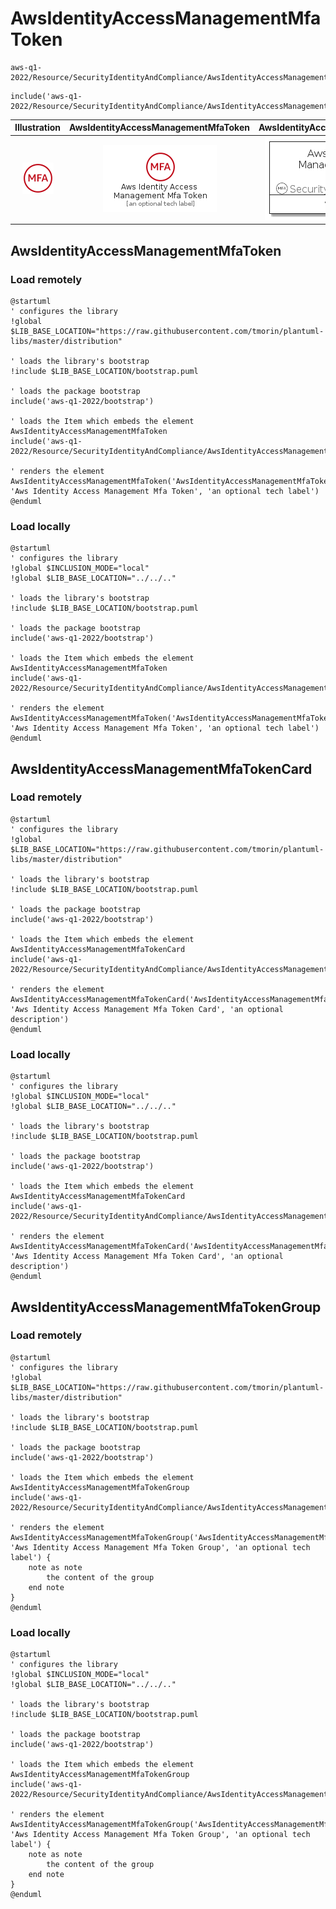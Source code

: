 # AwsIdentityAccessManagementMfaToken


```text
aws-q1-2022/Resource/SecurityIdentityAndCompliance/AwsIdentityAccessManagementMfaToken
```

```text
include('aws-q1-2022/Resource/SecurityIdentityAndCompliance/AwsIdentityAccessManagementMfaToken')
```



| Illustration | AwsIdentityAccessManagementMfaToken | AwsIdentityAccessManagementMfaTokenCard | AwsIdentityAccessManagementMfaTokenGroup |
| :---: | :---: | :---: | :---: |
| ![illustration for Illustration](../../../aws-q1-2022/Resource/SecurityIdentityAndCompliance/AwsIdentityAccessManagementMfaToken.png) | ![illustration for AwsIdentityAccessManagementMfaToken](../../../aws-q1-2022/Resource/SecurityIdentityAndCompliance/AwsIdentityAccessManagementMfaToken.Local.png) | ![illustration for AwsIdentityAccessManagementMfaTokenCard](../../../aws-q1-2022/Resource/SecurityIdentityAndCompliance/AwsIdentityAccessManagementMfaTokenCard.Local.png) | ![illustration for AwsIdentityAccessManagementMfaTokenGroup](../../../aws-q1-2022/Resource/SecurityIdentityAndCompliance/AwsIdentityAccessManagementMfaTokenGroup.Local.png) |




## AwsIdentityAccessManagementMfaToken

### Load remotely
```plantuml
@startuml
' configures the library
!global $LIB_BASE_LOCATION="https://raw.githubusercontent.com/tmorin/plantuml-libs/master/distribution"

' loads the library's bootstrap
!include $LIB_BASE_LOCATION/bootstrap.puml

' loads the package bootstrap
include('aws-q1-2022/bootstrap')

' loads the Item which embeds the element AwsIdentityAccessManagementMfaToken
include('aws-q1-2022/Resource/SecurityIdentityAndCompliance/AwsIdentityAccessManagementMfaToken')

' renders the element
AwsIdentityAccessManagementMfaToken('AwsIdentityAccessManagementMfaToken', 'Aws Identity Access Management Mfa Token', 'an optional tech label')
@enduml
```

### Load locally
```plantuml
@startuml
' configures the library
!global $INCLUSION_MODE="local"
!global $LIB_BASE_LOCATION="../../.."

' loads the library's bootstrap
!include $LIB_BASE_LOCATION/bootstrap.puml

' loads the package bootstrap
include('aws-q1-2022/bootstrap')

' loads the Item which embeds the element AwsIdentityAccessManagementMfaToken
include('aws-q1-2022/Resource/SecurityIdentityAndCompliance/AwsIdentityAccessManagementMfaToken')

' renders the element
AwsIdentityAccessManagementMfaToken('AwsIdentityAccessManagementMfaToken', 'Aws Identity Access Management Mfa Token', 'an optional tech label')
@enduml
```

## AwsIdentityAccessManagementMfaTokenCard

### Load remotely
```plantuml
@startuml
' configures the library
!global $LIB_BASE_LOCATION="https://raw.githubusercontent.com/tmorin/plantuml-libs/master/distribution"

' loads the library's bootstrap
!include $LIB_BASE_LOCATION/bootstrap.puml

' loads the package bootstrap
include('aws-q1-2022/bootstrap')

' loads the Item which embeds the element AwsIdentityAccessManagementMfaTokenCard
include('aws-q1-2022/Resource/SecurityIdentityAndCompliance/AwsIdentityAccessManagementMfaToken')

' renders the element
AwsIdentityAccessManagementMfaTokenCard('AwsIdentityAccessManagementMfaTokenCard', 'Aws Identity Access Management Mfa Token Card', 'an optional description')
@enduml
```

### Load locally
```plantuml
@startuml
' configures the library
!global $INCLUSION_MODE="local"
!global $LIB_BASE_LOCATION="../../.."

' loads the library's bootstrap
!include $LIB_BASE_LOCATION/bootstrap.puml

' loads the package bootstrap
include('aws-q1-2022/bootstrap')

' loads the Item which embeds the element AwsIdentityAccessManagementMfaTokenCard
include('aws-q1-2022/Resource/SecurityIdentityAndCompliance/AwsIdentityAccessManagementMfaToken')

' renders the element
AwsIdentityAccessManagementMfaTokenCard('AwsIdentityAccessManagementMfaTokenCard', 'Aws Identity Access Management Mfa Token Card', 'an optional description')
@enduml
```

## AwsIdentityAccessManagementMfaTokenGroup

### Load remotely
```plantuml
@startuml
' configures the library
!global $LIB_BASE_LOCATION="https://raw.githubusercontent.com/tmorin/plantuml-libs/master/distribution"

' loads the library's bootstrap
!include $LIB_BASE_LOCATION/bootstrap.puml

' loads the package bootstrap
include('aws-q1-2022/bootstrap')

' loads the Item which embeds the element AwsIdentityAccessManagementMfaTokenGroup
include('aws-q1-2022/Resource/SecurityIdentityAndCompliance/AwsIdentityAccessManagementMfaToken')

' renders the element
AwsIdentityAccessManagementMfaTokenGroup('AwsIdentityAccessManagementMfaTokenGroup', 'Aws Identity Access Management Mfa Token Group', 'an optional tech label') {
    note as note
        the content of the group
    end note
}
@enduml
```

### Load locally
```plantuml
@startuml
' configures the library
!global $INCLUSION_MODE="local"
!global $LIB_BASE_LOCATION="../../.."

' loads the library's bootstrap
!include $LIB_BASE_LOCATION/bootstrap.puml

' loads the package bootstrap
include('aws-q1-2022/bootstrap')

' loads the Item which embeds the element AwsIdentityAccessManagementMfaTokenGroup
include('aws-q1-2022/Resource/SecurityIdentityAndCompliance/AwsIdentityAccessManagementMfaToken')

' renders the element
AwsIdentityAccessManagementMfaTokenGroup('AwsIdentityAccessManagementMfaTokenGroup', 'Aws Identity Access Management Mfa Token Group', 'an optional tech label') {
    note as note
        the content of the group
    end note
}
@enduml
```

